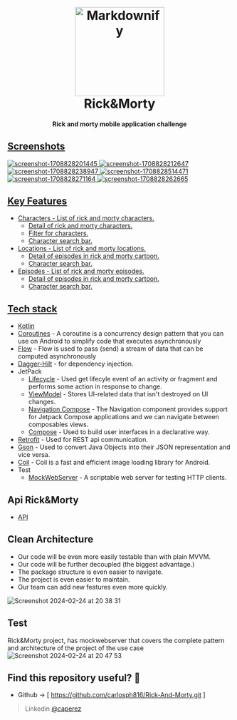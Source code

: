 
<h1 align="center">
  <br>
  <a href="http://www.amitmerchant.com/electron-markdownify"><img src="https://i.pinimg.com/originals/7b/aa/25/7baa252dbdfeed669c152bedd2fa5feb.jpg" alt="Markdownify" width="200"></a>
  <br>
  Rick&Morty
  <br>
</h1>

<h4 align="center">Rick and morty mobile application challenge <a href="http://electron.atom.io" target="_blank"></h4>


## Screenshots

![screenshot-1708828201445](https://github.com/carlosph816/Rick-And-Morty/assets/17209043/65e470f3-e0ad-461b-84b1-67ed60bbe7d8)
![screenshot-1708828212647](https://github.com/carlosph816/Rick-And-Morty/assets/17209043/7a96270b-bd2f-4748-b6ed-bb0294d6a224)
![screenshot-1708828238947](https://github.com/carlosph816/Rick-And-Morty/assets/17209043/8d10d3d4-996c-4faa-b48c-a88e8fea1f58)
![screenshot-1708828514471](https://github.com/carlosph816/Rick-And-Morty/assets/17209043/1ef75d1e-957c-4b3a-8d5b-80eea4a88cec)
![screenshot-1708828271164](https://github.com/carlosph816/Rick-And-Morty/assets/17209043/59222608-19a4-4265-88a4-96f08e1cc25d)
![screenshot-1708828262665](https://github.com/carlosph816/Rick-And-Morty/assets/17209043/f390bef7-c375-4caf-8e85-67f2aa100a53)


## Key Features

* Characters - List of rick and morty characters.
  - Detail of rick and morty characters.
  - Filter for characters.
  - Character search bar.
* Locations - List of rick and morty locations.
  - Detail of episodes in rick and morty cartoon.
  - Character search bar.
* Episodes - List of rick and morty episodes.
  - Detail of episodes in rick and morty cartoon.
  - Character search bar.

## Tech stack

- [Kotlin](https://kotlinlang.org/)
- [Coroutines](https://github.com/Kotlin/kotlinx.coroutines) - A coroutine is a concurrency design pattern that you can use on Android to simplify code that executes asynchronously
- [Flow](https://kotlin.github.io/kotlinx.coroutines/kotlinx-coroutines-core/kotlinx.coroutines.flow/) - Flow is used to pass (send) a stream of data that can be computed asynchronously
- [Dagger-Hilt](https://developer.android.com/training/dependency-injection/hilt-android) - for dependency injection.
- JetPack
    - [Lifecycle](https://developer.android.com/jetpack/androidx/releases/lifecycle) - Used get lifecyle event of an activity or fragment and performs some action in response to change.
    - [ViewModel](https://developer.android.com/topic/libraries/architecture/viewmodel) - Stores UI-related data that isn't destroyed on UI changes.
    - [Navigation Compose](https://developer.android.com/jetpack/compose/navigation?hl=es-419) - The Navigation component provides support for Jetpack Compose applications and we can navigate between composables views.
    - [Compose](https://developer.android.com/jetpack/compose) - Used to build user interfaces in a declarative way.
- [Retrofit](https://github.com/square/retrofit) - Used for REST api communication.
- [Gson](https://github.com/square/retrofit/tree/master/retrofit-converters/gson) - Used to convert Java Objects into their JSON representation and vice versa.
- [Coil](https://bumptech.github.io/glide/](https://coil-kt.github.io/coil/)) - Coil is a fast and efficient image loading library for Android.
- Test
  - [MockWebServer](https://github.com/mockk/mockk](https://github.com/square/okhttp/tree/master/mockwebserver)) - A scriptable web server for testing HTTP clients.

## Api Rick&Morty 

- [API](https://rickandmortyapi.com/)

## Clean Architecture 

- Our code will be even more easily testable than with plain MVVM.
- Our code will be further decoupled (the biggest advantage.)
- The package structure is even easier to navigate.
- The project is even easier to maintain.
- Our team can add new features even more quickly.

![Screenshot 2024-02-24 at 20 38 31](https://github.com/carlosph816/Rick-And-Morty/assets/17209043/2424c063-8974-4587-8f75-5394ca5d90ed)



## Test

Rick&Morty project, has mockwebserver that covers the complete pattern and architecture of the project of the use case
![Screenshot 2024-02-24 at 20 47 53](https://github.com/carlosph816/Rick-And-Morty/assets/17209043/b54f393d-9b8d-4996-b472-19b4ad37343c)



## Find this repository useful? 🥇
- Github -> [ https://github.com/carlosph816/Rick-And-Morty.git ] 

> Linkedin [@caperez](https://www.linkedin.com/in/caperezh/)

